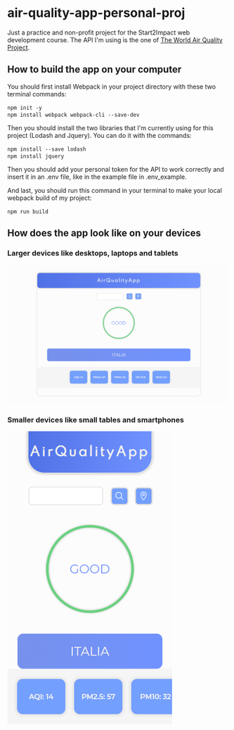 # air-quality-app-personal-proj
Just a practice and non-profit project for the Start2Impact web development course.
The API I'm using is the one of [The World Air Quality Project](https://aqicn.org/api/).

## How to build the app on your computer

You should first install Webpack in your project directory with these two terminal commands:

```
npm init -y
npm install webpack webpack-cli --save-dev
```

Then you should install the two libraries that I'm currently using for this project (Lodash and Jquery).
You can do it with the commands:

```
npm install --save lodash
npm install jquery
```

Then you should add your personal token for the API to work correctly and insert it in an .env file,
like in the example file in .env_example.

And last, you should run this command in your terminal to make your local webpack build of my project:

```
npm run build
```

## How does the app look like on your devices

### Larger devices like desktops, laptops and tablets

![larger devices pic](./readme_pics/air-quality-app-larger-devices.png)

### Smaller devices like small tables and smartphones

![smaller devices pic](./readme_pics/air-quality-app-smaller-devices.png)
